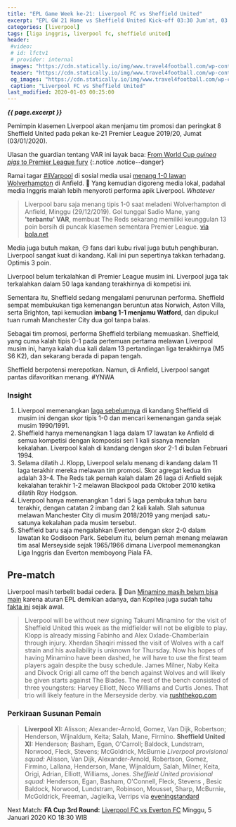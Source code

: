 ```yaml
---
title: "EPL Game Week ke-21: Liverpool FC vs Sheffield United"
excerpt: "EPL GW 21 Home vs Sheffield United Kick-off 03:30 Jum'at, 03 Januari 2020."
categories: [liverpool]
tags: [liga inggris, liverpool fc, sheffield united]
header:
 #video:
 # id: lfctv1
 # provider: internal
 images: "https://cdn.statically.io/img/www.travel4football.com/wp-content/uploads/sites/2/2019/09/Skjermbilde-2019-09-06-kl.-10.59.08.png?w=720&format=webp"
 teaser: "https://cdn.statically.io/img/www.travel4football.com/wp-content/uploads/sites/2/2019/09/Skjermbilde-2019-09-06-kl.-10.59.08.png?w=480&format=webp"
 og_images: "https://cdn.statically.io/img/www.travel4football.com/wp-content/uploads/sites/2/2019/09/Skjermbilde-2019-09-06-kl.-10.59.08.png?format=webp"
 caption: "Liverpool FC vs Sheffield United"
last_modified: 2020-01-03 00:25:00
---
```

_**{{ page.excerpt }}**_

Pemimpin klasemen Liverpool akan menjamu tim promosi dan peringkat 8 Sheffield United pada pekan ke-21 Premier League 2019/20, Jumat (03/01/2020). 

Ulasan the guardian tentang VAR ini layak baca: [From World Cup _guinea pigs_ to Premier League fury](https://www.theguardian.com/football/2020/jan/01/year-in-var-world-cup-premier-league-paul-macinnes)
{:.notice .notice--danger}

Ramai tagar [#liVarpool](https://www.google.com/search?q=#livarpool) di sosial media usai [menang 1-0 lawan Wolverhampton](/liverpool/home-vs-wolves/) di Anfield. 🤣 Yang kemudian digoreng media lokal, padahal media Inggris malah lebih menyoroti performa apik Liverpool. _Whatever_

> Liverpool baru saja menang tipis 1-0 saat meladeni Wolverhampton di Anfield, Minggu (29/12/2019). Gol tunggal Sadio Mane, yang **'terbantu' VAR**, membuat The Reds sekarang memiliki keunggulan 13 poin bersih di puncak klasemen sementara Premier League. [via bola.net](/kategori./#sepakbola)

Media juga butuh makan, 😏 fans dari kubu rival juga butuh penghiburan. Liverpool sangat kuat di kandang. Kali ini pun sepertinya takkan terhadang. Optimis 3 poin.

Liverpool belum terkalahkan di Premier League musim ini. Liverpool juga tak terkalahkan dalam 50 laga kandang terakhirnya di kompetisi ini.

Sementara itu, Sheffield sedang mengalami penurunan performa. Sheffield sempat membukukan tiga kemenangan beruntun atas Norwich, Aston Villa, serta Brighton, tapi kemudian **imbang 1-1 menjamu Watford**, dan dipukul tuan rumah Manchester City dua gol tanpa balas.

Sebagai tim promosi, performa Sheffield terbilang memuaskan. Sheffield, yang cuma kalah tipis 0-1 pada pertemuan pertama melawan Liverpool musim ini, hanya kalah dua kali dalam 13 pertandingan liga terakhirnya (M5 S6 K2), dan sekarang berada di papan tengah.

Sheffield berpotensi merepotkan. Namun, di Anfield, Liverpool sangat pantas difavoritkan menang. #YNWA

### Insight

1. Liverpool memenangkan [laga sebelumnya](/liverpool/away-vs-sheffield-utd/) di kandang Sheffield di musim ini dengan skor tipis 1-0 dan mencari kemenangan ganda sejak musim 1990/1991.
2. Sheffield hanya memenangkan 1 laga dalam 17 lawatan ke Anfield di semua kompetisi dengan komposisi seri 1 kali sisanya menelan kekalahan. Liverpool kalah di kandang dengan skor 2-1 di bulan Februari 1994.
3. Selama dilatih J. Klopp, Liverpool selalu menang di kandang dalam 11 laga terakhir mereka melawan tim promosi. Skor agregat kedua tim adalah 33-4. The Reds tak pernah kalah dalam 26 laga di Anfield sejak kekalahan terakhir 1-2 melawan Blackpool pada Oktober 2010 ketika dilatih Roy Hodgson.
4. Liverpool hanya memenangkan 1 dari 5 laga pembuka tahun baru terakhir, dengan catatan 2 imbang dan 2 kali kalah. Slah satunua melawan Manchester City di musim 2018/2019 yang menjadi satu-satunya kekalahan pada musim tersebut.
5. Sheffield baru saja mengalahkan Everton dengan skor 2-0 dalam lawatan ke Godisoon Park. Sebelum itu, belum pernah menang melawan tim asal Merseyside sejak 1965/1966 dimana Liverpool memenangkan Liga Inggris dan Everton memboyong Piala FA.

## Pre-match

Liverpool masih terbelit badai cedera. 🤪 Dan [Minamino masih belum bisa main](/) karena aturan EPL demikian adanya, dan Kopitea juga sudah tahu [fakta ini](/liverpool/transfer-takumi-minamino-dari-rb-salzburg-ke-liverpool-fc-8-fakta/) sejak awal. 

> Liverpool will be without new signing Takumi Minamino for the visit of Sheffield United this week as the midfielder will not be eligible to play.
> Klopp is already missing Fabinho and Alex Oxlade-Chamberlain through injury. Xherdan Shaqiri missed the visit of Wolves with a calf strain and his availability is unknown for Thursday. Now his hopes of having Minamino have been dashed, he will have to use the first team players again despite the busy schedule. 
> James Milner, Naby Keita and Divock Origi all came off the bench against Wolves and will likely be given starts against The Blades. The rest of the bench consisted of three youngsters: Harvey Elliott, Neco Williams and Curtis Jones. That trio will likely feature in the Merseyside derby.
> via [rushthekop.com](https://rushthekop.com/2019/12/30/liverpool-sheffield-united-takumi-minamino/amp/)

### Perkiraan Susunan Pemain

> **Liverpool XI:** Alisson; Alexander-Arnold, Gomez, Van Dijk, Robertson; Henderson, Wijnaldum, Keita; Salah, Mane, Firmino.
> **Sheffield United XI:** Henderson; Basham, Egan, O'Carroll; Baldock, Lundstram, Norwood, Fleck, Stevens; McGoldrick, McBurnie
> _Liverpool provisional squad:_ Alisson, Van Dijk, Alexander-Arnold, Robertson, Gomez, Firmino, Lallana, Henderson, Mane, Wijnaldum, Salah, Milner, Keita, Origi, Adrian, Elliott, Williams, Jones.
> _Sheffield United provisional squad:_ Henderson, Egan, Basham, O'Connell, Fleck, Stevens , Besic Baldock, Norwood, Lundstram, Robinson, Mousset, Sharp, McBurnie, McGoldrick, Freeman, Jagielka, Verrips
> via [eveningstandard](https://www.standard.co.uk/sport/football/liverpool-vs-sheffield-united-predicted-lineups-team-news-injury-list-premier-league-match-today-a4325051.html)

Next Match: **FA Cup 3rd Round:** [Liverpool FC vs Everton FC](/home-fa-cup-vs-everton/) Minggu, 5 Januari 2020 KO 18:30 WIB
